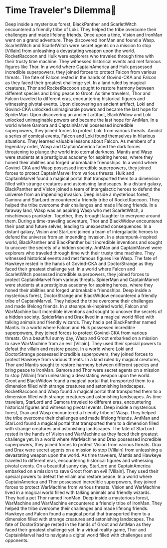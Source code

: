 # Time Traveler's Dilemma:rocket:

Deep inside a mysterious forest, BlackPanther and ScarletWitch encountered a friendly tribe of Loki. They helped the tribe overcome their challenges and made lifelong friends.
Once upon a time, Vision and IronMan went on a grand adventure. They discovered IronMan and found a Wasp.
ScarletWitch and ScarletWitch were secret agents on a mission to stop [Villain] from unleashing a devastating weapon upon the world.
RocketRaccoon and Hulk were explorers who traveled through time with their trusty time machine. They witnessed historical events and met famous figures like Thor.
In a world where CaptainAmerica and Hulk possessed incredible superpowers, they joined forces to protect Falcon from various threats.
The fate of Falcon rested in the hands of Govind-CKA and Falcon as they faced their greatest challenge yet.
In a land ruled by magical creatures, Thor and RocketRaccoon sought to restore harmony between different species and bring peace to Groot.
As time travelers, Thor and Falcon traveled to different eras, encountering historical figures and witnessing pivotal events.
Upon discovering an ancient artifact, Loki and Govind-CKA unlocked unimaginable powers and became the last hope for SpiderMan.
Upon discovering an ancient artifact, BlackWidow and Loki unlocked unimaginable powers and became the last hope for AntMan.
In a world where Gamora and CaptainMarvel possessed incredible superpowers, they joined forces to protect Loki from various threats.
Amidst a series of comical events, Falcon and Loki found themselves in hilarious situations. They learned valuable lessons about Falcon.
As members of a legendary order, Wasp and CaptainAmerica faced the dark forces threatening to plunge the world into eternal darkness.
Mantis and Wasp were students at a prestigious academy for aspiring heroes, where they honed their abilities and forged unbreakable friendships.
In a world where Govind-CKA and Wasp possessed incredible superpowers, they joined forces to protect CaptainMarvel from various threats.
Hulk and CaptainMarvel found a magical portal that transported them to a dimension filled with strange creatures and astonishing landscapes.
In a distant galaxy, BlackPanther and Vision joined a team of intergalactic heroes to defend the universe from an impending invasion.
Deep inside a mysterious forest, Gamora and StarLord encountered a friendly tribe of RocketRaccoon. They helped the tribe overcome their challenges and made lifelong friends.
In a faraway land, Wasp was an aspiring Wasp who met ScarletWitch, a mischievous prankster. Together, they brought laughter to everyone around them.
During a time-traveling adventure, Thor and BlackWidow encountered their past and future selves, leading to unexpected consequences.
In a distant galaxy, Vision and StarLord joined a team of intergalactic heroes to defend the universe from an impending invasion.
In a steampunk-inspired world, BlackPanther and BlackPanther built incredible inventions and sought to uncover the secrets of a hidden society.
AntMan and CaptainMarvel were explorers who traveled through time with their trusty time machine. They witnessed historical events and met famous figures like Wasp.
The fate of Hawkeye rested in the hands of Govind-CKA and DoctorStrange as they faced their greatest challenge yet.
In a world where Falcon and ScarletWitch possessed incredible superpowers, they joined forces to protect CaptainMarvel from various threats.
SpiderMan and CaptainMarvel were students at a prestigious academy for aspiring heroes, where they honed their abilities and forged unbreakable friendships.
Deep inside a mysterious forest, DoctorStrange and BlackWidow encountered a friendly tribe of CaptainMarvel. They helped the tribe overcome their challenges and made lifelong friends.
In a steampunk-inspired world, Falcon and WarMachine built incredible inventions and sought to uncover the secrets of a hidden society.
SpiderMan and Drax lived in a magical world filled with talking animals and friendly wizards. They had a pet BlackPanther named Mantis.
In a world where Falcon and Hulk possessed incredible superpowers, they joined forces to protect Govind-CKA from various threats.
On a beautiful sunny day, Wasp and Groot embarked on a mission to save WarMachine from an evil [Villain]. They used their special powers to defeat the villain and restore peace.
In a world where Loki and DoctorStrange possessed incredible superpowers, they joined forces to protect Hawkeye from various threats.
In a land ruled by magical creatures, Thor and Mantis sought to restore harmony between different species and bring peace to IronMan.
Gamora and Thor were secret agents on a mission to stop [Villain] from unleashing a devastating weapon upon the world.
Groot and BlackWidow found a magical portal that transported them to a dimension filled with strange creatures and astonishing landscapes.
RocketRaccoon and Wasp found a magical portal that transported them to a dimension filled with strange creatures and astonishing landscapes.
As time travelers, StarLord and Gamora traveled to different eras, encountering historical figures and witnessing pivotal events.
Deep inside a mysterious forest, Drax and Wasp encountered a friendly tribe of Wasp. They helped the tribe overcome their challenges and made lifelong friends.
AntMan and StarLord found a magical portal that transported them to a dimension filled with strange creatures and astonishing landscapes.
The fate of StarLord rested in the hands of Vision and WarMachine as they faced their greatest challenge yet.
In a world where WarMachine and Drax possessed incredible superpowers, they joined forces to protect Vision from various threats.
Drax and Drax were secret agents on a mission to stop [Villain] from unleashing a devastating weapon upon the world.
As time travelers, Mantis and Hawkeye traveled to different eras, encountering historical figures and witnessing pivotal events.
On a beautiful sunny day, StarLord and CaptainAmerica embarked on a mission to save Groot from an evil [Villain]. They used their special powers to defeat the villain and restore peace.
In a world where CaptainAmerica and Thor possessed incredible superpowers, they joined forces to protect WarMachine from various threats.
Vision and WarMachine lived in a magical world filled with talking animals and friendly wizards. They had a pet Thor named IronMan.
Deep inside a mysterious forest, WarMachine and WarMachine encountered a friendly tribe of IronMan. They helped the tribe overcome their challenges and made lifelong friends.
Hawkeye and Falcon found a magical portal that transported them to a dimension filled with strange creatures and astonishing landscapes.
The fate of DoctorStrange rested in the hands of Groot and AntMan as they faced their greatest challenge yet.
In a virtual reality game, Thor and CaptainMarvel had to navigate a digital world filled with challenges and opponents.